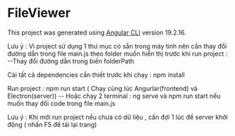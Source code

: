 # FileViewer

This project was generated using [Angular CLI](https://github.com/angular/angular-cli) version 19.2.16.


Lưu ý : Vì project  sử dụng 1 thư mục có sẵn trong máy tính nên cần thay đổi đường dẫn trong file main.js theo folder muốn hiển thị trước khi run project :
    --Thay đổi đường dẫn trong biến folderPath

Cài tất cả dependencies cần thiết trước khi chạy : npm install


Run project : npm run start   ( Chạy cùng lúc Angurlar(frontend) và Electron(server))
    -- Hoặc chạy 2 terminal : ng serve và npm run start nếu muốn thay đổi code trong file main.js


Lưu ý : Khi mới run project nếu chưa có dữ liệu , cần đợi 1 lúc để server khởi động ( nhấn F5 để tải lại trang)
